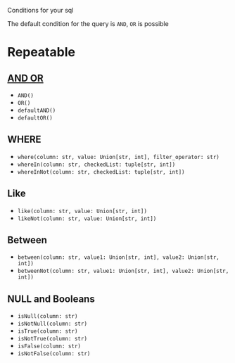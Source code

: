 Conditions for your sql

The default condition for the query is `AND`, `OR` is possible

# Repeatable
## [AND OR](https://github.com/princessmiku/MariaDB-SQLBuilder/wiki/Explanation---AND-and-OR)
- `AND()`
- `OR()`
- `defaultAND()`
- `defaultOR()`
## WHERE
- `where(column: str, value: Union[str, int], filter_operator: str)`
- `whereIn(column: str, checkedList: tuple[str, int])`
- `whereInNot(column: str, checkedList: tuple[str, int])`
## Like
- `like(column: str, value: Union[str, int])`
- `likeNot(column: str, value: Union[str, int])`
## Between
- `between(column: str, value1: Union[str, int], value2: Union[str, int])`
- `betweenNot(column: str, value1: Union[str, int], value2: Union[str, int])`
## NULL and Booleans
- `isNull(column: str)`
- `isNotNull(column: str)`
- `isTrue(column: str)`
- `isNotTrue(column: str)`
- `isFalse(column: str)`
- `isNotFalse(column: str)`